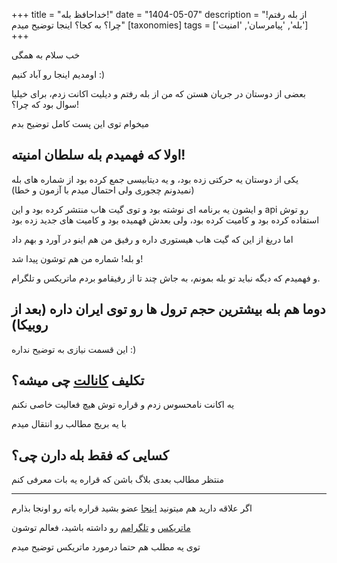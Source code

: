 +++
title = "خداحافظ بله!"
date = "1404-05-07"
description = "از بله رفتم! چرا؟ به کجا؟ اینجا توضیح میدم"
[taxonomies]
tags = ['بله', 'پیامرسان', 'امنیت']
+++

خب سلام به همگی

اومدیم اینجا رو آباد کنیم :)

بعضی از دوستان در جریان هستن که من از بله رفتم و دیلیت اکانت زدم، برای خیلیا سوال بود که چرا؟!

میخوام توی این پست کامل توضیح بدم

## اولا که فهمیدم بله سلطان امنیته!
یکی از دوستان یه حرکتی زده بود، و یه دیتابیسی جمع کرده بود از شماره های بله (نمیدونم چجوری ولی احتمال میدم با آزمون و خطا)

و ایشون یه برنامه ای نوشته بود و توی گیت هاب منتشر کرده بود و این api رو توش استفاده کرده بود و کامیت کرده بود، ولی بعدش فهمیده بود و کامیت های جدید زده بود

اما دریغ از این که گیت هاب هیستوری داره و رفیق من هم اینو در آورد و بهم داد

و بله! شماره من هم توشون پیدا شد!

و فهمیدم که دیگه نباید تو بله بمونم، به جاش چند تا از رفیقامو بردم ماتریکس و تلگرام.

## دوما هم بله بیشترین حجم ترول ها رو توی ایران داره (بعد از روبیکا)

این قسمت نیازی به توضیح نداره :)

## تکلیف [کانالت](https://ble.ir/devhub) چی میشه؟

یه اکانت نامحسوس زدم و قراره توش هیچ فعالیت خاصی نکنم

با یه بریج مطالب رو انتقال میدم

## کسایی که فقط بله دارن چی؟

منتظر مطالب بعدی بلاگ باشن که قراره یه بات معرفی کنم

---

اگر علاقه دارید هم میتونید [اینجا](https://ble.ir/daradege) عضو بشید قراره باته رو اونجا بذارم

[ماتریکس](https://matrix.to/#/@daradege:envs.net) و [تلگرامم](https://t.me/daradege) رو داشته باشید، فعالم توشون

توی یه مطلب هم حتما درمورد ماتریکس توضیح میدم
